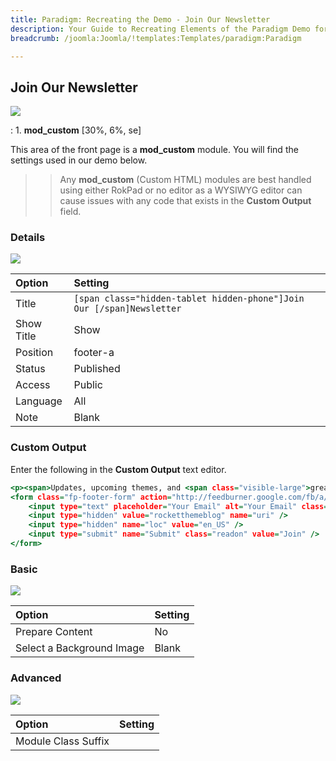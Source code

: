 ```yaml
---
title: Paradigm: Recreating the Demo - Join Our Newsletter
description: Your Guide to Recreating Elements of the Paradigm Demo for Joomla
breadcrumb: /joomla:Joomla/!templates:Templates/paradigm:Paradigm

---
```


Join Our Newsletter
-----

![][demo]

:	1. **mod_custom** [30%, 6%, se]

This area of the front page is a **mod_custom** module. You will find the settings used in our demo below.

>> Any **mod_custom** (Custom HTML) modules are best handled using either RokPad or no editor as a WYSIWYG editor can cause issues with any code that exists in the **Custom Output** field.

### Details

![][demo2]

| Option     | Setting                                                               |  
| :--------- | :-------------------------------------------------------------------- |  
| Title      | `[span class="hidden-tablet hidden-phone"]Join Our [/span]Newsletter` |  
| Show Title | Show                                                                  |  
| Position   | footer-a                                                              |  
| Status     | Published                                                             |  
| Access     | Public                                                                |  
| Language   | All                                                                   |  
| Note       | Blank                                                                 |  

### Custom Output

Enter the following in the **Custom Output** text editor.

~~~ .html
<p><span>Updates, upcoming themes, and <span class="visible-large">great </span>deals!</span></p>
<form class="fp-footer-form" action="http://feedburner.google.com/fb/a/mailverify" method="post" target="popupwindow" onsubmit="window.open('http://feedburner.google.com/fb/a/mailverify?uri=rocketthemeblog', 'popupwindow', 'scrollbars=yes,width=550,height=520');return true">
	<input type="text" placeholder="Your Email" alt="Your Email" class="inputbox" name="email">
	<input type="hidden" value="rocketthemeblog" name="uri" />
	<input type="hidden" name="loc" value="en_US" />
	<input type="submit" name="Submit" class="readon" value="Join" />
</form>
~~~

### Basic

![][demo3]

| Option                    | Setting |  
| :------------------------ | :------ |  
| Prepare Content           | No      |  
| Select a Background Image | Blank   |

### Advanced

![][demo4]

| Option              | Setting |  
| :------------------ | :------ |  
| Module Class Suffix |         |  

[demo]: assets/demo_9.jpeg
[demo2]: assets/join_1.jpeg
[demo3]: assets/join_2.jpeg
[demo4]: assets/join_3.jpeg
